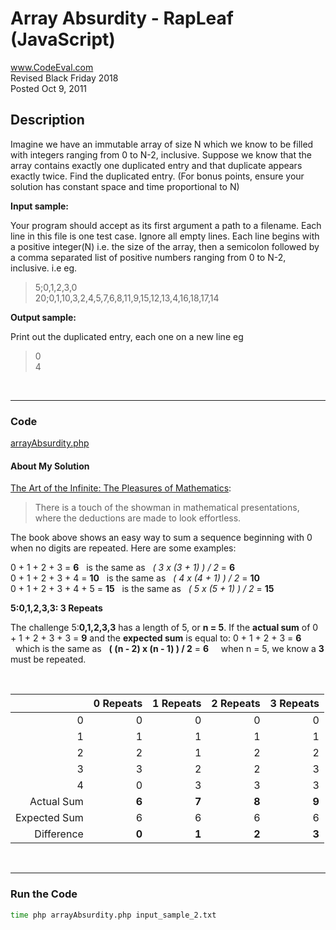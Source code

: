 # Array Absurdity - RapLeaf (JavaScript)<br />
www.CodeEval.com<br />
Revised Black Friday 2018<br/>
Posted Oct 9, 2011


## Description

Imagine we have an immutable array of size N which we know to be filled with integers ranging from 0 to N-2, inclusive. Suppose we know that the array contains exactly one duplicated entry and that duplicate appears exactly twice. Find the duplicated entry. (For bonus points, ensure your solution has constant space and time proportional to N)

**Input sample:**

Your program should accept as its first argument a path to a filename. Each line in this file is one test case. Ignore all empty lines. Each line begins with a positive integer(N) i.e. the size of the array, then a semicolon followed by a comma separated list of positive numbers ranging from 0 to N-2, inclusive. i.e eg.

> 5;0,1,2,3,0<br />
20;0,1,10,3,2,4,5,7,6,8,11,9,15,12,13,4,16,18,17,14

**Output sample:**

Print out the duplicated entry, each one on a new line eg

> 0<br />4

<br />

---
### Code

[arrayAbsurdity.php](https://github.com/wrightben/codeeval/blob/master/code/arrayAbsurdity.php)


#### About My Solution

[The Art of the Infinite: The Pleasures of Mathematics](https://www.amazon.com/Art-Infinite-Pleasures-Mathematics/dp/1608198693):<br />
> There is a touch of the showman in mathematical presentations,<br />where the deductions are made to look effortless.

The book above shows an easy way to sum a sequence beginning with 0 when no digits are repeated. Here are some examples:

0 + 1 + 2 + 3 = **6** &nbsp;&nbsp;is the same as&nbsp;&nbsp; *( 3 x (3 + 1) ) / 2* = **6**<br />
0 + 1 + 2 + 3 + 4 = **10** &nbsp;&nbsp;is the same as&nbsp;&nbsp; *( 4 x (4 + 1) ) / 2* = **10**<br />
0 + 1 + 2 + 3 + 4 + 5 = **15** &nbsp;&nbsp;is the same as&nbsp;&nbsp; *( 5 x (5 + 1) ) / 2* = **15**

**5:0,1,2,3,3: 3 Repeats**

The challenge 5:**0,1,2,3,3** has a length of 5, or **n = 5**. If the **actual sum** of 0 + 1 + 2 + 3 + 3 = **9** and the **expected sum** is equal to: 0 + 1 + 2 + 3 = **6** &nbsp;&nbsp;which is the same as&nbsp;&nbsp; **( (n - 2) x (n - 1) ) / 2** = **6** &nbsp;&nbsp;&nbsp; when n = 5, we know a **3** must be repeated.

<br />

|  | 0  Repeats | 1 Repeats | 2 Repeats | 3 Repeats|
|---:|---:|---:|---:|---:|
|0 | 0 | 0 | 0 | 0|
|1 | 1 | 1 | 1 | 1|
|2 | 2 | 1 | 2 | 2|
|3 | 3 | 2 | 2 | 3|
|4 | 0 | 3 | 3 | 3|
| Actual Sum | **6** | **7** | **8** | **9**|
|Expected Sum | 6 | 6 | 6 | 6|
|Difference | **0** | **1** | **2** | **3**|

<br />

---
### Run the Code
```sh
time php arrayAbsurdity.php input_sample_2.txt
```